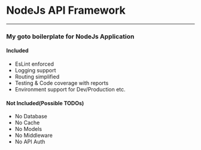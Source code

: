 # NodeJs API Framework
----

### My goto boilerplate for NodeJs Application

#### Included

* EsLint enforced
* Logging support
* Routing simplified
* Testing & Code coverage with reports
* Environment support for Dev/Production etc.


#### Not Included(Possible TODOs)

* No Database
* No Cache
* No Models
* No Middleware
* No API Auth
